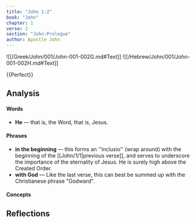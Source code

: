 ```yaml
---
title: "John 1:2"
book: "John"
chapter: 1
verse: 2
section: "John:Prologue"
author: Apostle John
---
```

![[/Greek/John/001/John-001-002G.md#Text]]
![[/Hebrew/John/001/John-001-002H.md#Text]]

{{Perfect}}

## Analysis

#### Words
- **He** — that is, the Word, that is, Jesus.

#### Phrases
- **in the beginning** — this forms an ''inclusio'' (wrap around) with the beginning of the [[John/1/1|previous verse]], and serves to underscore the importance of the eternality of Jesus.  He is surely high above the Created Order.
- **with God** — Like the last verse, this can best be summed up with the Christianese phrase "Godward".

#### Concepts

## Reflections
